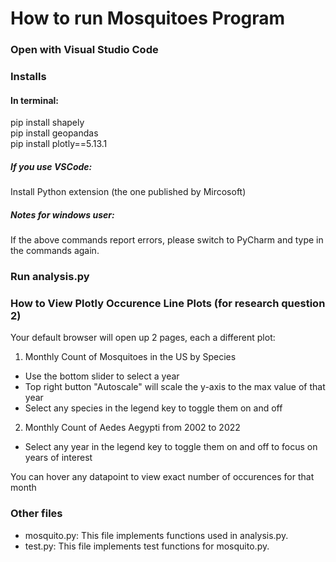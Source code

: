 # How to run Mosquitoes Program
### Open with Visual Studio Code
### Installs
#### In terminal:
pip install shapely <br />
pip install geopandas <br />
pip install plotly==5.13.1 <br />
##### If you use VSCode:
Install Python extension (the one published by Mircosoft)
##### Notes for windows user:
If the above commands report errors, please switch to PyCharm
and type in the commands again.
### Run analysis.py

### How to View Plotly Occurence Line Plots (for research question 2)
Your default browser will open up 2 pages, each a different plot:
1. Monthly Count of Mosquitoes in the US by Species
  - Use the bottom slider to select a year
  - Top right button "Autoscale" will scale the y-axis to the max value of that year
  - Select any species in the legend key to toggle them on and off
2. Monthly Count of Aedes Aegypti from 2002 to 2022
  - Select any year in the legend key to toggle them on and off to focus on years of interest

You can hover any datapoint to view exact number of occurences for that month

### Other files
* mosquito.py: This file implements functions used in analysis.py.
* test.py: This file implements test functions for mosquito.py.